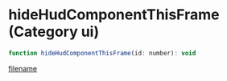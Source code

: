 # hideHudComponentThisFrame (Category ui)

```js
function hideHudComponentThisFrame(id: number): void
```

[filename](hideHudComponentThisFrame_m.md ':include')